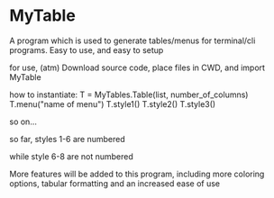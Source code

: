 # MyTable
A program which is used to generate tables/menus for terminal/cli programs. Easy to use, and easy to setup


for use, (atm) Download source code, place files in CWD, and import MyTable

how to instantiate:
T = MyTables.Table(list, number_of_columns)
T.menu("name of menu")
T.style1()
T.style2()
T.style3()

so on...

so far, styles 1-6 are numbered
                                            
while style 6-8 are not numbered

More features will be added to this program, including more coloring options, tabular formatting and an increased ease of use

